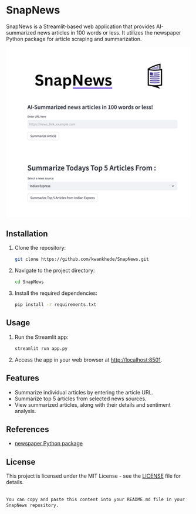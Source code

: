 # SnapNews

SnapNews is a Streamlit-based web application that provides AI-summarized news articles in 100 words or less. It utilizes the newspaper Python package for article scraping and summarization.

![App Image](/images/app.png)

## Installation

1. Clone the repository:
   ```bash
   git clone https://github.com/kwankhede/SnapNews.git
   ```
2. Navigate to the project directory:
   ```bash
   cd SnapNews
   ```
3. Install the required dependencies:
   ```bash
   pip install -r requirements.txt
   ```

## Usage

1. Run the Streamlit app:
   ```bash
   streamlit run app.py
   ```
2. Access the app in your web browser at [http://localhost:8501](http://localhost:8501).

## Features

- Summarize individual articles by entering the article URL.
- Summarize top 5 articles from selected news sources.
- View summarized articles, along with their details and sentiment analysis.

## References

- [newspaper Python package](https://github.com/codelucas/newspaper)

## License

This project is licensed under the MIT License - see the [LICENSE](LICENSE) file for details.

```

You can copy and paste this content into your README.md file in your SnapNews repository.
```
